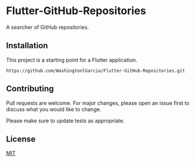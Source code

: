 # Flutter-GitHub-Repositories

A searcher of GitHub repositories.

## Installation

This project is a starting point for a Flutter application.

```
https://github.com/WashingtonlGarcia/Flutter-GitHub-Repositories.git
```

## Contributing
Pull requests are welcome. For major changes, please open an issue first to discuss what you would like to change.

Please make sure to update tests as appropriate.

## License
[MIT](https://choosealicense.com/licenses/mit/)
